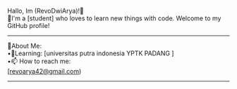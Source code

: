 Hallo, Im (RevoDwiArya)!👋<br>
👤I'm a [student] who loves to learn new things with code. Welcome to my GitHub profile!<br>

----
💫About Me:<br>
•🍃Learning: [universitas putra indonesia YPTK PADANG ]<br>
•📫 How to reach me:<br>
[revoarya42@gmail.com)

----

